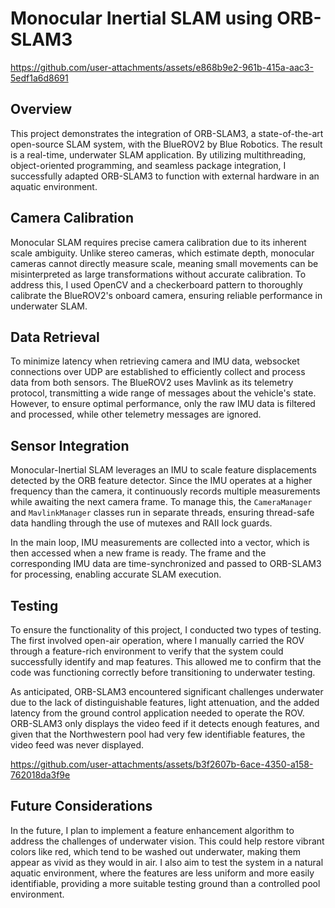 # Monocular Inertial SLAM using ORB-SLAM3

https://github.com/user-attachments/assets/e868b9e2-961b-415a-aac3-5edf1a6d8691

## Overview

This project demonstrates the integration of ORB-SLAM3, a state-of-the-art open-source SLAM system, with the BlueROV2 by Blue Robotics. The result is a real-time, underwater SLAM application.
By utilizing multithreading, object-oriented programming, and seamless package integration, I successfully adapted ORB-SLAM3 to function with external hardware in an aquatic environment.

## Camera Calibration

Monocular SLAM requires precise camera calibration due to its inherent scale ambiguity. Unlike stereo cameras, which estimate depth, monocular cameras cannot directly measure scale, meaning small movements can be misinterpreted as large transformations without accurate calibration.
To address this, I used OpenCV and a checkerboard pattern to thoroughly calibrate the BlueROV2's onboard camera, ensuring reliable performance in underwater SLAM.

## Data Retrieval

To minimize latency when retrieving camera and IMU data, websocket connections over UDP are established to efficiently collect and process data from both sensors. The BlueROV2 uses Mavlink as its telemetry protocol, transmitting a wide range of messages about the vehicle's state.
However, to ensure optimal performance, only the raw IMU data is filtered and processed, while other telemetry messages are ignored.

## Sensor Integration

Monocular-Inertial SLAM leverages an IMU to scale feature displacements detected by the ORB feature detector. Since the IMU operates at a higher frequency than the camera, it continuously records multiple measurements while awaiting the next camera frame.
To manage this, the `CameraManager` and `MavlinkManager` classes run in separate threads, ensuring thread-safe data handling through the use of mutexes and RAII lock guards.

In the main loop, IMU measurements are collected into a vector, which is then accessed when a new frame is ready. The frame and the corresponding IMU data are time-synchronized and passed to ORB-SLAM3 for processing, enabling accurate SLAM execution.

## Testing

To ensure the functionality of this project, I conducted two types of testing. The first involved open-air operation, where I manually carried the ROV through a feature-rich environment to verify that the system could successfully identify and map features.
This allowed me to confirm that the code was functioning correctly before transitioning to underwater testing.

As anticipated, ORB-SLAM3 encountered significant challenges underwater due to the lack of distinguishable features, light attenuation, and the added latency from the ground control application needed to operate the ROV.
ORB-SLAM3 only displays the video feed if it detects enough features, and given that the Northwestern pool had very few identifiable features, the video feed was never displayed.

https://github.com/user-attachments/assets/b3f2607b-6ace-4350-a158-762018da3f9e

## Future Considerations

In the future, I plan to implement a feature enhancement algorithm to address the challenges of underwater vision. This could help restore vibrant colors like red, which tend to be washed out underwater, making them appear as vivid as they would in air.
I also aim to test the system in a natural aquatic environment, where the features are less uniform and more easily identifiable, providing a more suitable testing ground than a controlled pool environment.
